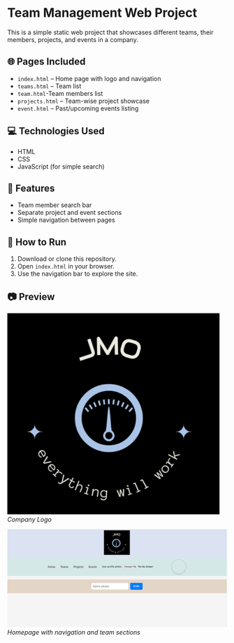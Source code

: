 # Team Management Web Project

This is a simple static web project that showcases different teams, their members, projects, and events in a company.

## 🌐 Pages Included

- `index.html` – Home page with logo and navigation
- `teams.html` – Team list 
-  `team.html`-Team members list
- `projects.html` – Team-wise project showcase
- `event.html` – Past/upcoming events listing

## 💻 Technologies Used

- HTML
- CSS
- JavaScript (for simple search)

## 🔧 Features

- Team member search bar
- Separate project and event sections
- Simple navigation between pages

## 📁 How to Run

1. Download or clone this repository.
2. Open `index.html` in your browser.
3. Use the navigation bar to explore the site.

## 📷 Preview

![Preview of the logo](logo.png)
*Company Logo*

![Preview of the Team Management Web Project](ss.png)
*Homepage with navigation and team sections*


